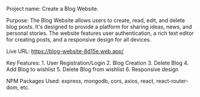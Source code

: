 Project name: 
            Create a Blog Website.

Purpose: 
        The Blog Website allows users to create, read, edit, and delete blog posts. It's designed to provide a platform for sharing ideas, news, and personal stories. The website features user authentication, a rich text editor for creating posts, and a responsive design for all devices.

Live URL:
         https://blog-website-8d15e.web.app/

Key Features: 
            1. User Registration/Login
            2. Blog Creation
            3. Delete Blog
            4. Add Blog to wishlist
            5. Delete Blog from wishlist
            6. Responsive design

NPM Packages Used: 
                express, mongodb, cors, axios, react, react-router-dom, etc.